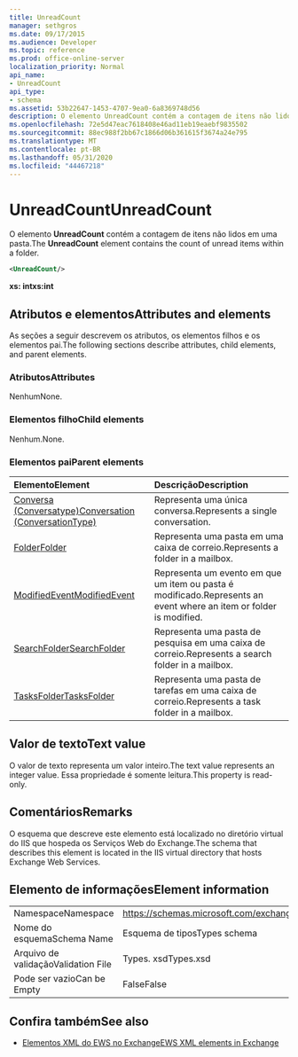 ```yaml
---
title: UnreadCount
manager: sethgros
ms.date: 09/17/2015
ms.audience: Developer
ms.topic: reference
ms.prod: office-online-server
localization_priority: Normal
api_name:
- UnreadCount
api_type:
- schema
ms.assetid: 53b22647-1453-4707-9ea0-6a8369748d56
description: O elemento UnreadCount contém a contagem de itens não lidos em uma pasta.
ms.openlocfilehash: 72e5d47eac7618408e46ad11eb19eaebf9835502
ms.sourcegitcommit: 88ec988f2bb67c1866d06b361615f3674a24e795
ms.translationtype: MT
ms.contentlocale: pt-BR
ms.lasthandoff: 05/31/2020
ms.locfileid: "44467218"
---
```

# <a name="unreadcount"></a><span data-ttu-id="b4ac3-103">UnreadCount</span><span class="sxs-lookup"><span data-stu-id="b4ac3-103">UnreadCount</span></span>

<span data-ttu-id="b4ac3-104">O elemento **UnreadCount** contém a contagem de itens não lidos em uma pasta.</span><span class="sxs-lookup"><span data-stu-id="b4ac3-104">The **UnreadCount** element contains the count of unread items within a folder.</span></span> 
  
```XML
<UnreadCount/>
```

 <span data-ttu-id="b4ac3-105">**xs: int**</span><span class="sxs-lookup"><span data-stu-id="b4ac3-105">**xs:int**</span></span>
## <a name="attributes-and-elements"></a><span data-ttu-id="b4ac3-106">Atributos e elementos</span><span class="sxs-lookup"><span data-stu-id="b4ac3-106">Attributes and elements</span></span>

<span data-ttu-id="b4ac3-107">As seções a seguir descrevem os atributos, os elementos filhos e os elementos pai.</span><span class="sxs-lookup"><span data-stu-id="b4ac3-107">The following sections describe attributes, child elements, and parent elements.</span></span>
  
### <a name="attributes"></a><span data-ttu-id="b4ac3-108">Atributos</span><span class="sxs-lookup"><span data-stu-id="b4ac3-108">Attributes</span></span>

<span data-ttu-id="b4ac3-109">Nenhum</span><span class="sxs-lookup"><span data-stu-id="b4ac3-109">None.</span></span>
  
### <a name="child-elements"></a><span data-ttu-id="b4ac3-110">Elementos filho</span><span class="sxs-lookup"><span data-stu-id="b4ac3-110">Child elements</span></span>

<span data-ttu-id="b4ac3-111">Nenhum.</span><span class="sxs-lookup"><span data-stu-id="b4ac3-111">None.</span></span>
  
### <a name="parent-elements"></a><span data-ttu-id="b4ac3-112">Elementos pai</span><span class="sxs-lookup"><span data-stu-id="b4ac3-112">Parent elements</span></span>

|<span data-ttu-id="b4ac3-113">**Elemento**</span><span class="sxs-lookup"><span data-stu-id="b4ac3-113">**Element**</span></span>|<span data-ttu-id="b4ac3-114">**Descrição**</span><span class="sxs-lookup"><span data-stu-id="b4ac3-114">**Description**</span></span>|
|:-----|:-----|
|[<span data-ttu-id="b4ac3-115">Conversa (Conversatype)</span><span class="sxs-lookup"><span data-stu-id="b4ac3-115">Conversation (ConversationType)</span></span>](conversation-conversationtype.md) <br/> |<span data-ttu-id="b4ac3-116">Representa uma única conversa.</span><span class="sxs-lookup"><span data-stu-id="b4ac3-116">Represents a single conversation.</span></span>  <br/> |
|[<span data-ttu-id="b4ac3-117">Folder</span><span class="sxs-lookup"><span data-stu-id="b4ac3-117">Folder</span></span>](folder.md) <br/> |<span data-ttu-id="b4ac3-118">Representa uma pasta em uma caixa de correio.</span><span class="sxs-lookup"><span data-stu-id="b4ac3-118">Represents a folder in a mailbox.</span></span>  <br/> |
|[<span data-ttu-id="b4ac3-119">ModifiedEvent</span><span class="sxs-lookup"><span data-stu-id="b4ac3-119">ModifiedEvent</span></span>](modifiedevent.md) <br/> |<span data-ttu-id="b4ac3-120">Representa um evento em que um item ou pasta é modificado.</span><span class="sxs-lookup"><span data-stu-id="b4ac3-120">Represents an event where an item or folder is modified.</span></span>  <br/> |
|[<span data-ttu-id="b4ac3-121">SearchFolder</span><span class="sxs-lookup"><span data-stu-id="b4ac3-121">SearchFolder</span></span>](searchfolder.md) <br/> |<span data-ttu-id="b4ac3-122">Representa uma pasta de pesquisa em uma caixa de correio.</span><span class="sxs-lookup"><span data-stu-id="b4ac3-122">Represents a search folder in a mailbox.</span></span>  <br/> |
|[<span data-ttu-id="b4ac3-123">TasksFolder</span><span class="sxs-lookup"><span data-stu-id="b4ac3-123">TasksFolder</span></span>](tasksfolder.md) <br/> |<span data-ttu-id="b4ac3-124">Representa uma pasta de tarefas em uma caixa de correio.</span><span class="sxs-lookup"><span data-stu-id="b4ac3-124">Represents a task folder in a mailbox.</span></span>  <br/> |
   
## <a name="text-value"></a><span data-ttu-id="b4ac3-125">Valor de texto</span><span class="sxs-lookup"><span data-stu-id="b4ac3-125">Text value</span></span>

<span data-ttu-id="b4ac3-126">O valor de texto representa um valor inteiro.</span><span class="sxs-lookup"><span data-stu-id="b4ac3-126">The text value represents an integer value.</span></span> <span data-ttu-id="b4ac3-127">Essa propriedade é somente leitura.</span><span class="sxs-lookup"><span data-stu-id="b4ac3-127">This property is read-only.</span></span>
  
## <a name="remarks"></a><span data-ttu-id="b4ac3-128">Comentários</span><span class="sxs-lookup"><span data-stu-id="b4ac3-128">Remarks</span></span>

<span data-ttu-id="b4ac3-129">O esquema que descreve este elemento está localizado no diretório virtual do IIS que hospeda os Serviços Web do Exchange.</span><span class="sxs-lookup"><span data-stu-id="b4ac3-129">The schema that describes this element is located in the IIS virtual directory that hosts Exchange Web Services.</span></span>
  
## <a name="element-information"></a><span data-ttu-id="b4ac3-130">Elemento de informações</span><span class="sxs-lookup"><span data-stu-id="b4ac3-130">Element information</span></span>

|||
|:-----|:-----|
|<span data-ttu-id="b4ac3-131">Namespace</span><span class="sxs-lookup"><span data-stu-id="b4ac3-131">Namespace</span></span>  <br/> |https://schemas.microsoft.com/exchange/services/2006/types  <br/> |
|<span data-ttu-id="b4ac3-132">Nome do esquema</span><span class="sxs-lookup"><span data-stu-id="b4ac3-132">Schema Name</span></span>  <br/> |<span data-ttu-id="b4ac3-133">Esquema de tipos</span><span class="sxs-lookup"><span data-stu-id="b4ac3-133">Types schema</span></span>  <br/> |
|<span data-ttu-id="b4ac3-134">Arquivo de validação</span><span class="sxs-lookup"><span data-stu-id="b4ac3-134">Validation File</span></span>  <br/> |<span data-ttu-id="b4ac3-135">Types. xsd</span><span class="sxs-lookup"><span data-stu-id="b4ac3-135">Types.xsd</span></span>  <br/> |
|<span data-ttu-id="b4ac3-136">Pode ser vazio</span><span class="sxs-lookup"><span data-stu-id="b4ac3-136">Can be Empty</span></span>  <br/> |<span data-ttu-id="b4ac3-137">False</span><span class="sxs-lookup"><span data-stu-id="b4ac3-137">False</span></span>  <br/> |
   
## <a name="see-also"></a><span data-ttu-id="b4ac3-138">Confira também</span><span class="sxs-lookup"><span data-stu-id="b4ac3-138">See also</span></span>



- [<span data-ttu-id="b4ac3-139">Elementos XML do EWS no Exchange</span><span class="sxs-lookup"><span data-stu-id="b4ac3-139">EWS XML elements in Exchange</span></span>](ews-xml-elements-in-exchange.md)

